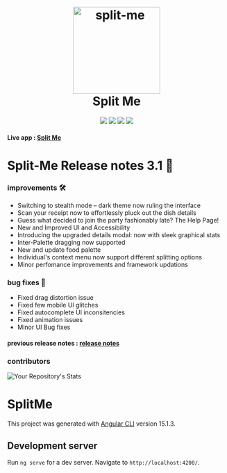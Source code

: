 <h1 align="center">
  <br>
  <a href="https://split-me-f4d3c.web.app/"><img src="repo_assets/split-me-logo.png" alt="split-me" width="200"></a>
  <br>
  Split Me
  <br>
</h1>

<p align="center">

<img src="https://img.shields.io/badge/version-3.1.0-blue">
<img src="https://img.shields.io/badge/Angular-16.2.12-red">
<img src="https://img.shields.io/github/issues/jobeljohny/split-me.svg">
  <a href="https://splitme.in"><img src="https://img.shields.io/badge/website-up-green"></a>  
</p>

#### Live app : [Split Me](https://splitme.in)

# Split-Me Release notes 3.1 🚀

### improvements 🛠️

- Switching to stealth mode – dark theme now ruling the interface
- Scan your receipt now to effortlessly pluck out the dish details
- Guess what decided to join the party fashionably late? The Help Page!
- New and Improved UI and Accessibility
- Introducing the upgraded details modal: now with sleek graphical stats
- Inter-Palette dragging now supported
- New and update food palette
- Individual's context menu now support different splitting options
- Minor perfomance improvements and framework updations

### bug fixes 🐞

- Fixed drag distortion issue
- Fixed few mobile UI glitches
- Fixed autocomplete UI inconsitencies
- Fixed animation issues
- Minor UI Bug fixes

#### previous release notes : [release notes](release%20notes/release-notes.md)

### contributors

![Your Repository's Stats](https://contrib.rocks/image?repo=jobeljohny/split-me&max=20#1)

# SplitMe

This project was generated with [Angular CLI](https://github.com/angular/angular-cli) version 15.1.3.

## Development server

Run `ng serve` for a dev server. Navigate to `http://localhost:4200/`.
